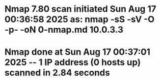 # Nmap 7.80 scan initiated Sun Aug 17 00:36:58 2025 as: nmap -sS -sV -O -p- -oN 0-nmap.md 10.0.3.3
# Nmap done at Sun Aug 17 00:37:01 2025 -- 1 IP address (0 hosts up) scanned in 2.84 seconds

